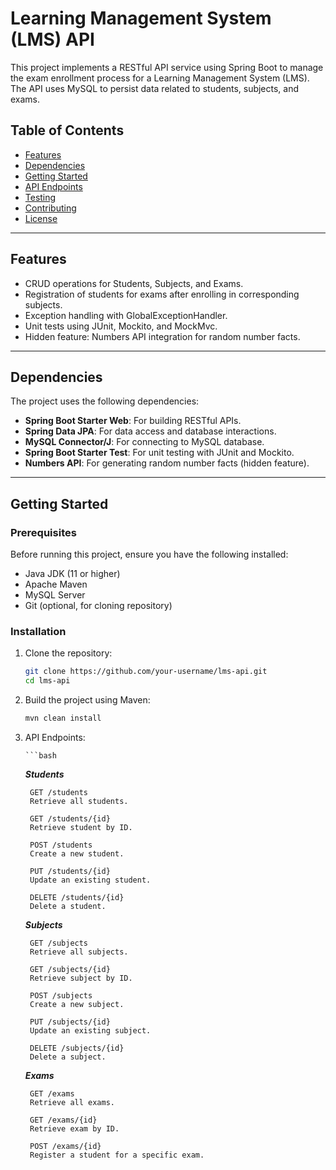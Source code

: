 # Learning Management System (LMS) API

This project implements a RESTful API service using Spring Boot to manage the exam enrollment process for a Learning Management System (LMS). The API uses MySQL to persist data related to students, subjects, and exams.

## Table of Contents

- [Features](#features)
- [Dependencies](#dependencies)
- [Getting Started](#getting-started)
- [API Endpoints](#api-endpoints)
- [Testing](#testing)
- [Contributing](#contributing)
- [License](#license)

---

## Features

- CRUD operations for Students, Subjects, and Exams.
- Registration of students for exams after enrolling in corresponding subjects.
- Exception handling with GlobalExceptionHandler.
- Unit tests using JUnit, Mockito, and MockMvc.
- Hidden feature: Numbers API integration for random number facts.

---

## Dependencies

The project uses the following dependencies:

- **Spring Boot Starter Web**: For building RESTful APIs.
- **Spring Data JPA**: For data access and database interactions.
- **MySQL Connector/J**: For connecting to MySQL database.
- **Spring Boot Starter Test**: For unit testing with JUnit and Mockito.
- **Numbers API**: For generating random number facts (hidden feature).

---

## Getting Started

### Prerequisites

Before running this project, ensure you have the following installed:

- Java JDK (11 or higher)
- Apache Maven
- MySQL Server
- Git (optional, for cloning repository)

### Installation

1. Clone the repository:

   ```bash
   git clone https://github.com/your-username/lms-api.git
   cd lms-api
2. Build the project using Maven:

   ```bash
   mvn clean install

3. API Endpoints:

       ```bash
      ***Students***

        GET /students
        Retrieve all students.
  
        GET /students/{id}
        Retrieve student by ID.
  
        POST /students
        Create a new student.
        
        PUT /students/{id}
        Update an existing student.
        
        DELETE /students/{id}
        Delete a student.
        
   ***Subjects***
   
        GET /subjects
        Retrieve all subjects.
        
        GET /subjects/{id}
        Retrieve subject by ID.
        
        POST /subjects
        Create a new subject.
        
        PUT /subjects/{id}
        Update an existing subject.
        
        DELETE /subjects/{id}
        Delete a subject.

   
   ***Exams***
   
        GET /exams
        Retrieve all exams.
        
        GET /exams/{id}
        Retrieve exam by ID.
        
        POST /exams/{id}
        Register a student for a specific exam.
       
